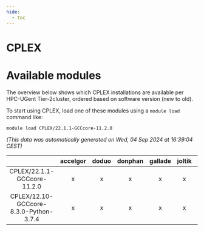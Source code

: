```yaml
---
hide:
  - toc
---
```


CPLEX
=====

# Available modules


The overview below shows which CPLEX installations are available per HPC-UGent Tier-2cluster, ordered based on software version (new to old).

To start using CPLEX, load one of these modules using a `module load` command like:

```shell
module load CPLEX/22.1.1-GCCcore-11.2.0
```

*(This data was automatically generated on Wed, 04 Sep 2024 at 16:39:04 CEST)*  

| |accelgor|doduo|donphan|gallade|joltik|shinx|skitty|
| :---: | :---: | :---: | :---: | :---: | :---: | :---: | :---: |
|CPLEX/22.1.1-GCCcore-11.2.0|x|x|x|x|x|-|x|
|CPLEX/12.10-GCCcore-8.3.0-Python-3.7.4|x|x|x|x|x|-|x|
